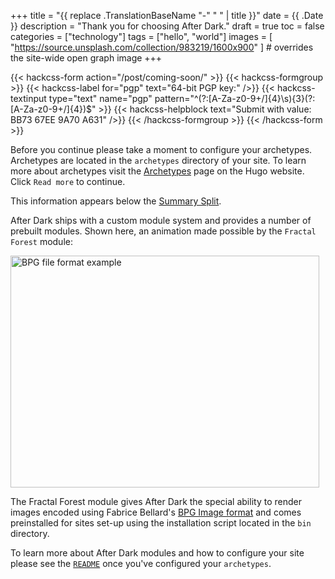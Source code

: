 +++
title = "{{ replace .TranslationBaseName "-" " " | title }}"
date = {{ .Date }}
description = "Thank you for choosing After Dark."
draft = true
toc = false
categories = ["technology"]
tags = ["hello", "world"]
images = [
  "https://source.unsplash.com/collection/983219/1600x900"
] # overrides the site-wide open graph image
+++

{{< hackcss-form action="/post/coming-soon/" >}}
  {{< hackcss-formgroup >}}
    {{< hackcss-label for="pgp" text="64-bit PGP key:" />}}
    {{< hackcss-textinput type="text" name="pgp" pattern="^(?:[A-Za-z0-9+/]{4}\s){3}(?:[A-Za-z0-9+/]{4})$" >}}
    {{< hackcss-helpblock text="Submit with value: BB73 67EE 9A70 A631" />}}
  {{< /hackcss-formgroup >}}
{{< /hackcss-form >}}

<script>
  (function () {
    'use strict';
    const fs = document.querySelector('fieldset');
    const hb = fs.querySelector('.help-block');
    const validate = search => {
      if (!search.includes('BB73+67EE+9A70+A631')) return dance();
      fs.classList.add('form-success');
      fs.disabled = true;
      fs.querySelector('input').value = 'BB73 67EE 9A70 A631';
      hb.remove();
    }
    const dance = () => hb.innerHTML = `<marquee>${hb.innerHTML}</marquee>`;
    (document.location.search.length)
      ? validate(document.location.search)
      : null;
  })();
</script>

<!--more-->

Before you continue please take a moment to configure your archetypes. Archetypes are located in the `archetypes` directory of your site. To learn more about archetypes visit the [Archetypes](https://gohugo.io/content-management/archetypes/) page on the Hugo website. Click `Read more` to continue.

This information appears below the [Summary Split](https://gohugo.io/content-management/summaries/).

After Dark ships with a custom module system and provides a number of prebuilt modules. Shown here, an animation made possible by the `Fractal Forest` module:

<img width="494" height="371" src="/bpg/cinemagraph-6.bpg" alt="BPG file format example">

The Fractal Forest module gives After Dark the special ability to render images encoded using Fabrice Bellard's [BPG Image format](https://bellard.org/bpg/) and comes preinstalled for sites set-up using the installation script located in the `bin` directory.

To learn more about After Dark modules and how to configure your site please see the [`README`](https://codeberg.org/vhs/after-dark#after-dark) once you've configured your `archetypes`.
